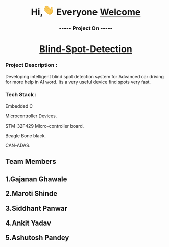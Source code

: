 <h1 align="center"> Hi,<img style="width: 35px;" src="https://raw.githubusercontent.com/ABSphreak/ABSphreak/master/gifs/Hi.gif" alt=""> Everyone <a href="#"> Welcome </a></h1>
<h3 align="center" >-----   Project On -----</h3>
<h1 align="center"><a href="#"> Blind-Spot-Detection</a></h1>

<h3>Project Description :</h3>
<p>Developing intelligent blind spot detection system for Advanced car driving for more help in AI word. Its a very useful device find spots very fast.<p>


<h3>Tech Stack :</h3>
<p>Embedded C <p>
<p>Microcontroller Devices. <p>
<p>STM-32F429 Micro-controller board. <p>
<p>Beagle Bone black. <p>
<p>CAN-ADAS. <p>


<h2>Team Members<h2>

<p>1.Gajanan Ghawale</p>
<p>2.Maroti Shinde</p>
<p>3.Siddhant Panwar</p>
<p>4.Ankit Yadav</p>
<p>5.Ashutosh Pandey</p>




